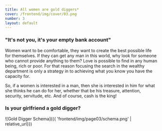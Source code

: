 ```yaml
---
title: All women are gold diggers*
cover: /frontend/img/cover/03.png
number: 3
layout: default
---
```


### "It's not you, it's your empty bank account"

Women want to be comfortable, they want to create the best possible life for themselves. If they can get any man in this world, why look for someone who cannot provide anything to them? Love is possible to find in any human being, rich or poor. For that reason focusing the search in the wealthy department is only a strategy in to achieving what you know you have the capacity for. 

So, if a women is interested in a man, then she is interested in him for what she thinks he can do for her, whether that be his treasure, attention, security, servitude, etc. And of course, cash is the king!

### Is your girlfriend a gold digger? 

<p class="fullscreen schema" markdown="1">
    ![Gold Digger Schema]({{ 'frontend/img/page03/schema.png' | relative_url}})
</p>


